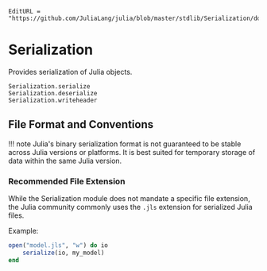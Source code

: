 ```@meta
EditURL = "https://github.com/JuliaLang/julia/blob/master/stdlib/Serialization/docs/src/index.md"
```

# Serialization

Provides serialization of Julia objects.

```@docs
Serialization.serialize
Serialization.deserialize
Serialization.writeheader
```
## File Format and Conventions

!!! note
    Julia's binary serialization format is not guaranteed to be stable across Julia versions or platforms.
    It is best suited for temporary storage of data within the same Julia version.

### Recommended File Extension

While the Serialization module does not mandate a specific file extension, the Julia community commonly uses the `.jls` extension for serialized Julia files.

Example:

```julia
open("model.jls", "w") do io
    serialize(io, my_model)
end
